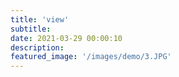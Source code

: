 ```yaml
---
title: 'view'
subtitle:
date: 2021-03-29 00:00:10
description:
featured_image: '/images/demo/3.JPG'
---
```


